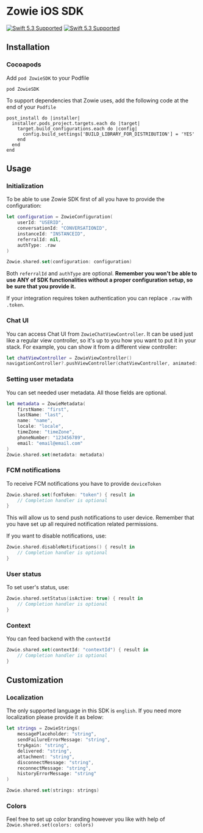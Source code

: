 
# Zowie iOS SDK
[![Swift 5.3 Supported](https://img.shields.io/badge/Swift-5.3-green.svg)](https://github.com/apple/swift) [![Swift 5.3 Supported](https://img.shields.io/badge/iOS-11+-orange.svg)](https://apple.com) 
  

## Installation

  

### Cocoapods

  
  Add `pod ZowieSDK` to your Podfile
  
```
pod ZowieSDK
```

To support dependencies that Zowie uses, add the following code at the end of your `Podfile`

```
post_install do |installer|
  installer.pods_project.targets.each do |target|
    target.build_configurations.each do |config|
      config.build_settings['BUILD_LIBRARY_FOR_DISTRIBUTION'] = 'YES'
    end
  end
end
```
  

## Usage

  

### Initialization

To be able to use Zowie SDK first of all you have to provide the configuration:

```swift
let configuration = ZowieConfiguration(
    userId: "USERID",
    conversationId: "CONVERSATIONID",
    instanceId: "INSTANCEID",
    referralId: nil,
    authType: .raw
)

Zowie.shared.set(configuration: configuration)
```

Both `referralId` and `authType` are optional. ****Remember you won't be able to use ANY of SDK functionalities without a proper configuration  setup, so be sure that you provide it.****

  

If your integration requires token authentication you can replace `.raw` with `.token`.


### Chat UI

  

You can access Chat UI from `ZowieChatViewController`. It can be used just like a regular view controller, so it's up to you how you want to put it in your stack. For example, you can show it from a different view controller:
```swift
let chatViewController = ZowieViewController()
navigationController?.pushViewController(chatViewController, animated: true)
  ```

### Setting user metadata

  

You can set needed user metadata. All those fields are optional.

```swift
let metadata = ZowieMetadata(
    firstName: "first",
    lastName: "last",
    name: "name",
    locale: "locale",
    timeZone: "timeZone",
    phoneNumber: "123456789",
    email: "email@email.com"
)
Zowie.shared.set(metadata: metadata)
```

### FCM notifications
To receive FCM notifications you have to provide `deviceToken`
```swift
Zowie.shared.set(fcmToken: "token") { result in
    // Completion handler is optional
}
```
This will allow us to send push notifications to user device. Remember that you have set up all required notification related permissions.

If you want to disable notifications, use:
```swift
Zowie.shared.disableNotifications() { result in
    // Completion handler is optional
}
```
###  User status
To set user's status, use:
```swift
Zowie.shared.setStatus(isActive: true) { result in
    // Completion handler is optional
}
```

### Context
You can feed backend with the `contextId`
```swift
Zowie.shared.set(contextId: "contextId") { result in
    // Completion handler is optional
}
```
## Customization

  

### Localization

The only supported language in this SDK is `english`. If you need more localization please provide it as below:

```swift
let strings = ZowieStrings(
    messagePlaceholder: "string",
    sendFailureErrorMessage: "string",
    tryAgain: "string",
    delivered: "string",
    attachment: "string",
    disconnectMessage: "string",
    reconnectMessage: "string",
    historyErrorMessage: "string"
)

Zowie.shared.set(strings: strings)
```

  

### Colors
Feel free to set up color branding however you like with help of  `Zowie.shared.set(colors: colors)`



